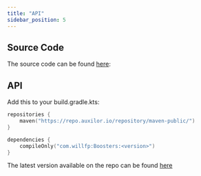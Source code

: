 ```yaml
---
title: "API"
sidebar_position: 5
---
```


## Source Code

The source code can be found [here](https://github.com/Auxilor/Boosters):

## API

Add this to your build.gradle.kts:

```kts
repositories {
    maven("https://repo.auxilor.io/repository/maven-public/")
}

dependencies {
    compileOnly("com.willfp:Boosters:<version>")
}
```

The latest version available on the repo can be found [here](https://github.com/Auxilor/Boosters/tags)
